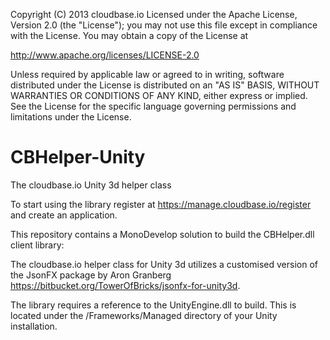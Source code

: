 Copyright (C) 2013 cloudbase.io
Licensed under the Apache License, Version 2.0 (the "License");
you may not use this file except in compliance with the License.
You may obtain a copy of the License at

http://www.apache.org/licenses/LICENSE-2.0

Unless required by applicable law or agreed to in writing, software
distributed under the License is distributed on an "AS IS" BASIS,
WITHOUT WARRANTIES OR CONDITIONS OF ANY KIND, either express or implied.
See the License for the specific language governing permissions and
limitations under the License.


CBHelper-Unity
================

The cloudbase.io Unity 3d helper class

To start using the library register at https://manage.cloudbase.io/register and create an application.

This repository contains a MonoDevelop solution to build the CBHelper.dll client library:

The cloudbase.io helper class for Unity 3d utilizes a customised version of the JsonFX package by Aron Granberg https://bitbucket.org/TowerOfBricks/jsonfx-for-unity3d.

The library requires a reference to the UnityEngine.dll to build. This is located under the /Frameworks/Managed directory of your Unity installation.